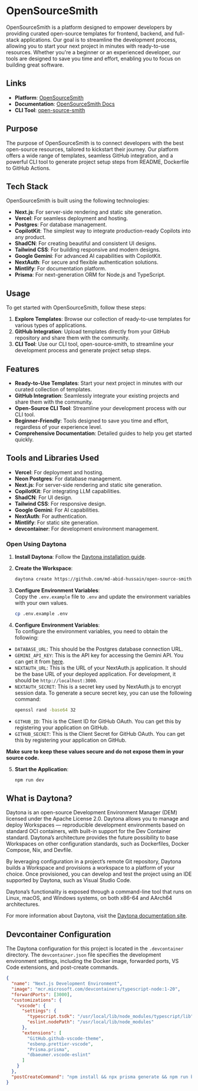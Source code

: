 # OpenSourceSmith

OpenSourceSmith is a platform designed to empower developers by providing curated open-source templates for frontend, backend, and full-stack applications. Our goal is to streamline the development process, allowing you to start your next project in minutes with ready-to-use resources. Whether you're a beginner or an experienced developer, our tools are designed to save you time and effort, enabling you to focus on building great software.

## Links

- **Platform**: [OpenSourceSmith](https://opensourcesmith.vercel.app/)
- **Documentation**: [OpenSourceSmith Docs](https://amomynus.mintlify.app/introduction)
- **CLI Tool**: [open-source-smith](https://www.npmjs.com/package/open-source-smith)

## Purpose

The purpose of OpenSourceSmith is to connect developers with the best open-source resources, tailored to kickstart their journey. Our platform offers a wide range of templates, seamless GitHub integration, and a powerful CLI tool to generate project setup steps from README, Dockerfile to GitHub Actions.

## Tech Stack

OpenSourceSmith is built using the following technologies:

- **Next.js**: For server-side rendering and static site generation.
- **Vercel**: For seamless deployment and hosting.
- **Postgres**: For database management.
- **CopilotKit**: The simplest way to integrate production-ready Copilots into any product.
- **ShadCN**: For creating beautiful and consistent UI designs.
- **Tailwind CSS**: For building responsive and modern designs.
- **Google Gemini**: For advanced AI capabilities with CopilotKit.
- **NextAuth**: For secure and flexible authentication solutions.
- **Mintlify**: For documentation platform.
- **Prisma**: For next-generation ORM for Node.js and TypeScript.

## Usage

To get started with OpenSourceSmith, follow these steps:

1. **Explore Templates**: Browse our collection of ready-to-use templates for various types of applications.
2. **GitHub Integration**: Upload templates directly from your GitHub repository and share them with the community.
3. **CLI Tool**: Use our CLI tool, open-source-smith, to streamline your development process and generate project setup steps.

## Features

- **Ready-to-Use Templates**: Start your next project in minutes with our curated collection of templates.
- **GitHub Integration**: Seamlessly integrate your existing projects and share them with the community.
- **Open-Source CLI Tool**: Streamline your development process with our CLI tool.
- **Beginner-Friendly**: Tools designed to save you time and effort, regardless of your experience level.
- **Comprehensive Documentation**: Detailed guides to help you get started quickly.

## Tools and Libraries Used

- **Vercel**: For deployment and hosting.
- **Neon Postgres**: For database management.
- **Next.js**: For server-side rendering and static site generation.
- **CopilotKit**: For integrating LLM capabilities.
- **ShadCN**: For UI design.
- **Tailwind CSS**: For responsive design.
- **Google Gemini**: For AI capabilities.
- **NextAuth**: For authentication.
- **Mintlify**: For static site generation.
- **devcontainer**: For development environment management.


### Open Using Daytona

1. **Install Daytona**: Follow the [Daytona installation guide](https://www.daytona.io/docs/installation/installation/).
2. **Create the Workspace**:
   ```bash
   daytona create https://github.com/md-abid-hussain/open-source-smith-daytona.git
   ```
3. **Configure Environment Variables**:  
   Copy the `.env.example` file to `.env` and update the environment variables with your own values.

   ```bash
   cp .env.example .env
   ```
4. **Configure Environment Variables**:  
  To configure the environment variables, you need to obtain the following:

  - `DATABASE_URL`: This should be the Postgres database connection URL.
  - `GEMINI_API_KEY`: This is the API key for accessing the Gemini API. You can get it from [here](https://ai.google.dev/gemini-api/docs).
  - `NEXTAUTH_URL`: This is the URL of your NextAuth.js application. It should be the base URL of your deployed application. For development, it should be `http://localhost:3000`.
  - `NEXTAUTH_SECRET`: This is a secret key used by NextAuth.js to encrypt session data. To generate a secure secret key, you can use the following command:
    ```bash
    openssl rand -base64 32
    ```
  - `GITHUB_ID`: This is the Client ID for GitHub OAuth. You can get this by registering your application on GitHub.
  - `GITHUB_SECRET`: This is the Client Secret for GitHub OAuth. You can get this by registering your application on GitHub.

  **Make sure to keep these values secure and do not expose them in your source code.**

5. **Start the Application**:
   ```bash
   npm run dev
   ```



## What is Daytona?

Daytona is an open-source Development Environment Manager (DEM) licensed under the Apache License 2.0. Daytona allows you to manage and deploy Workspaces — reproducible development environments based on standard OCI containers, with built-in support for the Dev Container standard. Daytona’s architecture provides the future possibility to base Workspaces on other configuration standards, such as Dockerfiles, Docker Compose, Nix, and Devfile.

By leveraging configuration in a project’s remote Git repository, Daytona builds a Workspace and provisions a workspace to a platform of your choice. Once provisioned, you can develop and test the project using an IDE supported by Daytona, such as Visual Studio Code.

Daytona’s functionality is exposed through a command-line tool that runs on Linux, macOS, and Windows systems, on both x86-64 and AArch64 architectures.

For more information about Daytona, visit the [Daytona documentation site](https://www.daytona.io/docs/).


## Devcontainer Configuration

The Daytona configuration for this project is located in the `.devcontainer` directory. The `devcontainer.json` file specifies the development environment settings, including the Docker image, forwarded ports, VS Code extensions, and post-create commands.

```json
{
  "name": "Next.js Development Environment",
  "image": "mcr.microsoft.com/devcontainers/typescript-node:1-20",
  "forwardPorts": [3000],
  "customizations": {
    "vscode": {
      "settings": {
        "typescript.tsdk": "/usr/local/lib/node_modules/typescript/lib",
        "eslint.nodePath": "/usr/local/lib/node_modules"
      },
      "extensions": [
        "GitHub.github-vscode-theme",
        "esbenp.prettier-vscode",
        "Prisma.prisma",
        "dbaeumer.vscode-eslint"
      ]
    }
  },
  "postCreateCommand": "npm install && npx prisma generate && npm run build"
}
```